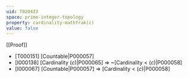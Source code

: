 ```yaml
---
uid: T020423
space: prime-integer-topology
property: cardinality-mathfrak(c)
value: false
---
```

[[Proof]]

* [T000151] [Countable|P000057]
* [I000138] [Cardinality $\mathfrak(c)$|P000065] => ~[Cardinality < $\mathfrak(c)$|P000058]
* [I000067] [Countable|P000057] => [Cardinality < $\mathfrak(c)$|P000058]

